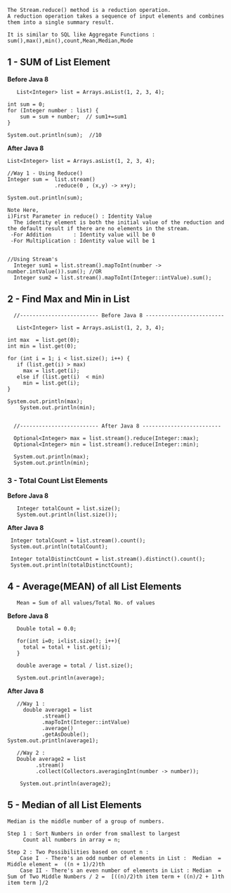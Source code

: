 
	The Stream.reduce() method is a reduction operation. 
	A reduction operation takes a sequence of input elements and combines them into a single summary result.

	It is similar to SQL like Aggregate Functions : sum(),max(),min(),count,Mean,Median,Mode


## 1 - SUM of List Element


   **Before Java 8**

       List<Integer> list = Arrays.asList(1, 2, 3, 4);
		
	int sum = 0;
	for (Integer number : list) {
	    sum = sum + number;  // sum1+=sum1
	}	
		  	  
	System.out.println(sum);  //10
		


   **After Java 8**
	
	List<Integer> list = Arrays.asList(1, 2, 3, 4);
	
	//Way 1 - Using Reduce()
	Integer sum =  list.stream()
	               .reduce(0 , (x,y) -> x+y);
		  
	System.out.println(sum);
		
	Note Here,
	i)First Parameter in reduce() : Identity Value
	  The identity element is both the initial value of the reduction and the default result if there are no elements in the stream.
	 -For Addition       : Identity value will be 0
	 -For Multiplication : Identity value will be 1
	
	
	//Using Stream's
	  Integer sum1 = list.stream().mapToInt(number -> number.intValue()).sum(); //OR
	  Integer sum2 = list.stream().mapToInt(Integer::intValue).sum();
	  
		
## 2 - Find Max and Min in List		
	
	
      //------------------------- Before Java 8 -------------------------
      
       List<Integer> list = Arrays.asList(1, 2, 3, 4);
       
	int max  = list.get(0);
	int min = list.get(0);
		    
	for (int i = 1; i < list.size(); i++) {
	   if (list.get(i) > max)
		 max = list.get(i);
	   else if (list.get(i)  < min)
		 min = list.get(i);
	}

	System.out.println(max);
        System.out.println(min);
      
   	
      //------------------------- After Java 8 -------------------------
      
      Optional<Integer> max = list.stream().reduce(Integer::max);
      Optional<Integer> min = list.stream().reduce(Integer::min);
      
      System.out.println(max);
      System.out.println(min);
	
	
	
 ### 3 - Total Count List Elements
 

   **Before Java 8**
     
       Integer totalCount = list.size();
       System.out.println(list.size());
       
       
     
   **After Java 8**
      
     Integer totalCount = list.stream().count();
     System.out.println(totalCount);

     Integer totalDistinctCount = list.stream().distinct().count(); 
     System.out.println(totalDistinctCount);
     
     
     
     
## 4 - Average(MEAN) of all List Elements 
     
       Mean = Sum of all values/Total No. of values
     
     
   **Before Java 8**
       
       Double total = 0.0;
		 
       for(int i=0; i<list.size(); i++){
	     total = total + list.get(i);
       }
		
       double average = total / list.size(); 	
		
       System.out.println(average);
      
         
   **After Java 8**  	
       
       //Way 1 : 
         double average1 = list
			   .stream()
			   .mapToInt(Integer::intValue)
			   .average()
			   .getAsDouble();
	System.out.println(average1); 
	
       //Way 2 : 
       Double average2 = list
			 .stream()
			 .collect(Collectors.averagingInt(number -> number));

        System.out.println(average2); 
	
	
	
	
	
## 5 - Median of all List Elements 
 
	Median is the middle number of a group of numbers.

	Step 1 : Sort Numbers in order from smallest to largest
		 Count all numbers in array = n;

	Step 2 : Two Possibilities based on count n : 
		Case I  - There's an odd number of elements in List :  Median  = Middle element =  ((n + 1)/2)th 
		Case II - There's an even number of elements in List : Median  = Sum of Two Middle Numbers / 2 =  [((n)/2)th item term + ((n)/2 + 1)th item term ]/2




